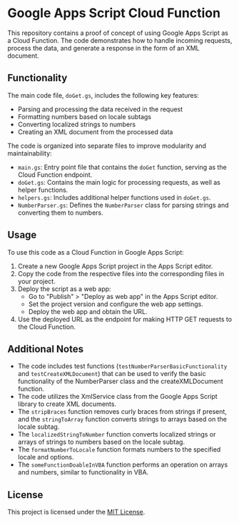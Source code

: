 # Google Apps Script Cloud Function

This repository contains a proof of concept of using Google Apps Script as a Cloud Function. The code demonstrates how to handle incoming requests, process the data, and generate a response in the form of an XML document.

## Functionality

The main code file, `doGet.gs`, includes the following key features:

- Parsing and processing the data received in the request
- Formatting numbers based on locale subtags
- Converting localized strings to numbers
- Creating an XML document from the processed data

The code is organized into separate files to improve modularity and maintainability:

- `main.gs`: Entry point file that contains the `doGet` function, serving as the Cloud Function endpoint.
- `doGet.gs`: Contains the main logic for processing requests, as well as helper functions.
- `helpers.gs`: Includes additional helper functions used in `doGet.gs`.
- `NumberParser.gs`: Defines the `NumberParser` class for parsing strings and converting them to numbers.

## Usage

To use this code as a Cloud Function in Google Apps Script:

1. Create a new Google Apps Script project in the Apps Script editor.
2. Copy the code from the respective files into the corresponding files in your project.
3. Deploy the script as a web app:
   - Go to "Publish" > "Deploy as web app" in the Apps Script editor.
   - Set the project version and configure the web app settings.
   - Deploy the web app and obtain the URL.
4. Use the deployed URL as the endpoint for making HTTP GET requests to the Cloud Function.

## Additional Notes

- The code includes test functions (`testNumberParserBasicFunctionality` and `testCreateXMLDocument`) that can be used to verify the basic functionality of the NumberParser class and the createXMLDocument function.
- The code utilizes the XmlService class from the Google Apps Script library to create XML documents.
- The `stripBraces` function removes curly braces from strings if present, and the `stringToArray` function converts strings to arrays based on the locale subtag.
- The `localizedStringToNumber` function converts localized strings or arrays of strings to numbers based on the locale subtag.
- The `formatNumberToLocale` function formats numbers to the specified locale and options.
- The `someFunctionDoableInVBA` function performs an operation on arrays and numbers, similar to functionality in VBA.

## License

This project is licensed under the [MIT License](LICENSE).